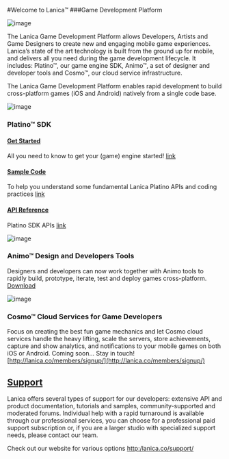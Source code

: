 #Welcome to Lanica™ 
###Game Development Platform

![image](http://lanica.co/wp-content/uploads/2013/07/Lanica-Banner-blackonwhite.png)

The Lanica Game Development Platform allows Developers, Artists and Game Designers to create new and engaging mobile game experiences. Lanica’s state of the art technology is built from the ground up for mobile, and delivers all you need during the game development lifecycle. It includes: Platino™, our game engine SDK, Animo™, a set of designer and developer tools and Cosmo™, our cloud service infrastructure.

The Lanica Game Development Platform enables rapid development  to build cross-platform games (iOS and Android)  natively from a single code base.

![image](http://lanica.co/wp-content/uploads/2013/07/PlatinoGroupLogo.png)

### Platino™ SDK

#### [Get Started](http://docs.lanica.co/#!/guide/dev_environment)
All you need to know to get your (game) engine started! [link](http://docs.lanica.co/#!/guide/dev_environment)

#### [Sample Code](./platino/samples)
To help you understand some fundamental Lanica Platino APIs and coding practices [link](./platino/samples)

#### [API Reference](http://docs.lanica.co/#!/api)
Platino SDK APIs [link](http://docs.lanica.co/#!/api)

![image](http://lanica.co/wp-content/uploads/2013/07/AnimoGroupLogo.png)

### Animo™ Design and Developers Tools
Designers and developers can now work together with Animo tools to rapidly build, prototype, iterate, test and deploy games cross-platform.  [Download](http://lanica.co/members/signup/)

![image](http://lanica.co/wp-content/uploads/2013/07/CosmoGroupLogo.png)

### Cosmo™ Cloud Services for Game Developers
Focus on creating the best fun game mechanics and let Cosmo cloud services handle the heavy lifting, scale the servers, store achievements, capture and show analytics, and notifications to your mobile games on both iOS or Android. Coming soon…  Stay in touch! 
[http://lanica.co/members/signup/](http://lanica.co/members/signup/)

## [Support](http:/lanica.co/support/) 

Lanica offers several types of support for our developers: extensive API and product documentation, tutorials and samples, community-supported and moderated forums. Individual help with a rapid turnaround is available through our professional services, you can choose for a professional paid support subscription or, if you are a larger studio with specialized support needs, please contact our team.

Check out our website for various options [http:/lanica.co/support/](http:/lanica.co/support/)


